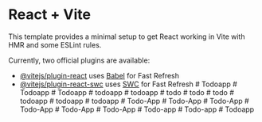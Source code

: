 # React + Vite

This template provides a minimal setup to get React working in Vite with HMR and some ESLint rules.

Currently, two official plugins are available:

- [@vitejs/plugin-react](https://github.com/vitejs/vite-plugin-react/blob/main/packages/plugin-react/README.md) uses [Babel](https://babeljs.io/) for Fast Refresh
- [@vitejs/plugin-react-swc](https://github.com/vitejs/vite-plugin-react-swc) uses [SWC](https://swc.rs/) for Fast Refresh
#   T o d o a p p  
 #   T o d o a p p  
 #   T o d o a p p  
 #   t o d o a p p  
 #   t o d o a p p  
 #   t o d o  
 #   t o d o  
 #   t o d o  
 #   t o d o a p p  
 #   t o d o a p p  
 #   t o d o a p p  
 #   T o d o - A p p  
 #   T o d o - A p p  
 #   T o d o - A p p  
 #   T o d o - A p p  
 #   T o d o - A p p  
 #   T o d o - A p p  
 #   T o d o - a p p  
 #   T o d o - a p p  
 #   T o d o a p p  
 